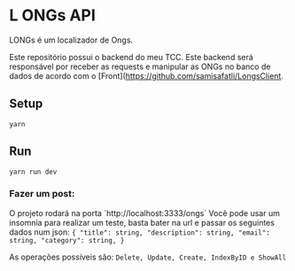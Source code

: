 # L ONGs API
LONGs é um localizador de Ongs.

Este repositório possui o backend do meu TCC.
Este backend será responsável por receber as requests e manipular as ONGs no banco de dados de acordo com o [Front](https://github.com/samisafatli/LongsClient.

## Setup

`yarn`

## Run
`yarn run dev`

### Fazer um post:
O projeto rodará na porta ´http://localhost:3333/ongs´
Você pode usar um insomnia para realizar um teste, basta bater na url e passar os seguintes dados num json:
`{
	"title": string,
	"description": string,
	"email": string,
  "category": string,
}`

As operações possíveis são:
`Delete, Update, Create, IndexByID e ShowAll`
